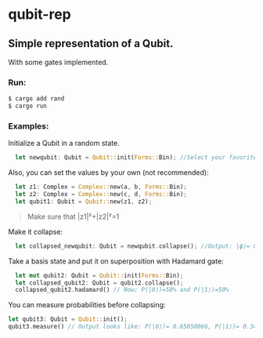# qubit-rep

## Simple representation of a Qubit.
With some gates implemented.

### Run:
```bash
$ cargo add rand
$ cargo run
```
### Examples:
Initialize a Qubit in a random state.
```rust
  let newqubit: Qubit = Qubit::init(Forms::Bin); //Select your favorite representation for a Complex number Forms::{Bin, Exp, Coords}
```
Also, you can set the values by your own (not recommended):
```rust
  let z1: Complex = Complex::new(a, b, Forms::Bin); 
  let z2: Complex = Complex::new(c, d, Forms::Bin);
  let qubit1: Qubit = Qubit::new(z1, z2);
```
>Make sure that |z1|²+|z2|²=1

Make it collapse:
```rust
  let collapsed_newqubit: Qubit = newqubit.collapse(); //Output: |ϕ⟩= 0+0i|0⟩ + 1+0i|1⟩ or |ϕ⟩= 1+0i|0⟩ + 0+0i|1⟩
```
Take a basis state and put it on superposition with Hadamard gate:
```rust
  let mut qubit2: Qubit = Qubit::init(Forms::Bin);
  let collapsed_qubit2: Qubit = qubit2.collapse();
  collapsed_qubit2.hadamard() // Now; P(|0⟩)=50% and P(|1⟩)=50%
```
You can measure probabilities before collapsing:
```rust
let qubit3: Qubit = Qubit::init();
qubit3.measure() // Output looks like: P(|0⟩)= 0.65050066, P(|1⟩)= 0.34949934
```

